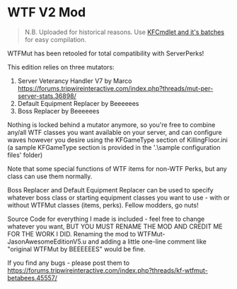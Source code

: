 # WTF V2 Mod

> N.B. Uploaded for historical reasons.
> Use [KFCmdlet and it's batches](https://github.com/InsultingPros/KFCmdlet) for easy compilation.

WTFMut has been retooled for total compatibility with ServerPerks!


This edition relies on three mutators:

1. Server Veterancy Handler V7 by Marco <https://forums.tripwireinteractive.com/index.php?threads/mut-per-server-stats.36898/>
2. Default Equipment Replacer by Beeeeees
3. Boss Replacer by Beeeeees

Nothing is locked behind a mutator anymore, so you're free to combine any/all WTF classes you
want available on your server, and can configure waves however you desire using the KFGameType
section of KillingFloor.ini (a sample KFGameType section is provided in the '.\sample configuration files' folder)

Note that some special functions of WTF items for non-WTF Perks, but any class can use them normally.

Boss Replacer and Default Equipment Replacer can be used to specify whatever boss class or starting equipment
classes you want to use - with or without WTFMut classes (items, perks). Fellow modders, go nuts!

Source Code for everything I made is included - feel free to change whatever you want, BUT YOU MUST RENAME THE MOD
AND CREDIT ME FOR THE WORK I DID. Renaming the mod to WTFMut-JasonAwesomeEditionV5.u and adding a little one-line
comment like "original WTFMut by BEEEEEES" would be fine.

If you find any bugs - please post them to <https://forums.tripwireinteractive.com/index.php?threads/kf-wtfmut-betabees.45557/>
